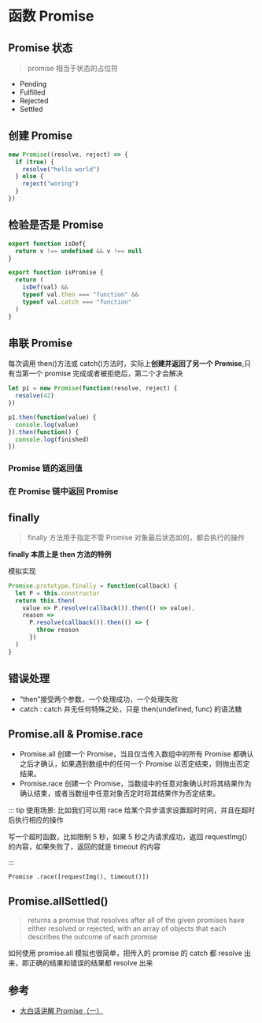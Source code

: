 # 函数 Promise

## Promise 状态

> promise 相当于状态的占位符

- Pending
- Fulfilled
- Rejected
- Settled

## 创建 Promise

```js
new Promise((resolve, reject) => {
  if (true) {
    resolve("hello world")
  } else {
    reject("woring")
  }
})
```

## 检验是否是 Promise

```js
export function isDef{
  return v !== undefined && v !== null
}

export function isPromise {
  return (
    isDef(val) &&
    typeof val.then === "function" &&
    typeof val.catch === "function"
  )
}
```

## 串联 Promise

每次调用 then()方法或 catch()方法时，实际上**创建并返回了另一个 Promise**,只有当第一个 promise 完成或者被拒绝后，第二个才会解决

```js
let p1 = new Promise(function(resolve, reject) {
  resolve(42)
})

p1.then(function(value) {
  console.log(value)
}).then(function() {
  console.log(finished)
})
```

### Promise 链的返回值

### 在 Promise 链中返回 Promise

## finally

> finally 方法用于指定不管 Promise 对象最后状态如何，都会执行的操作

**finally 本质上是 then 方法的特例**

模拟实现

```js
Promise.prototype.finally = function(callback) {
  let P = this.constructor
  return this.then(
    value => P.resolve(callback()).then(() => value),
    reason =>
      P.resolve(callback()).then(() => {
        throw reason
      })
  )
}
```

## 错误处理

- “then”接受两个参数，一个处理成功，一个处理失败
- catch : catch 并无任何特殊之处，只是 then(undefined, func) 的语法糖

## Promise.all & Promise.race

- Promise.all
  创建一个 Promise，当且仅当传入数组中的所有 Promise 都确认之后才确认，如果遇到数组中的任何一个 Promise 以否定结束，则抛出否定结果。
- Promise.race
  创建一个 Promise，当数组中的任意对象确认时将其结果作为确认结束，或者当数组中任意对象否定时将其结果作为否定结束。

::: tip 使用场景: 比如我们可以用 race 给某个异步请求设置超时时间，并且在超时后执行相应的操作

写一个超时函数，比如限制 5 秒，如果 5 秒之内请求成功，返回 requestImg(）的内容，如果失败了，返回的就是 timeout 的内容

:::

`Promise .race([requestImg(), timeout()])`

## Promise.allSettled()

> returns a promise that resolves after all of the given promises have either resolved or rejected, with an array of objects that each describes the outcome of each promise

如何使用 promise.all 模拟也很简单，把传入的 promise 的 catch 都 resolve 出来，即正确的结果和错误的结果都 resolve 出来

## 参考

- [大白话讲解 Promise（一）](https://www.cnblogs.com/lvdabao/p/es6-promise-1.html)
